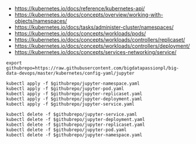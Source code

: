 
* https://kubernetes.io/docs/reference/kubernetes-api/
* https://kubernetes.io/docs/concepts/overview/working-with-objects/namespaces/
* https://kubernetes.io/docs/tasks/administer-cluster/namespaces/
* https://kubernetes.io/docs/concepts/workloads/pods/
* https://kubernetes.io/docs/concepts/workloads/controllers/replicaset/
* https://kubernetes.io/docs/concepts/workloads/controllers/deployment/
* https://kubernetes.io/docs/concepts/services-networking/service/

~~~shell
export githubrepo=https://raw.githubusercontent.com/bigdatapassionpl/big-data-devops/master/kubernetes/config-yaml/jupyter

kubectl apply -f $githubrepo/jupyter-namespace.yaml
kubectl apply -f $githubrepo/jupyter-pod.yaml
kubectl apply -f $githubrepo/jupyter-replicaset.yaml
kubectl apply -f $githubrepo/jupyter-deployment.yaml
kubectl apply -f $githubrepo/jupyter-service.yaml

kubectl delete -f $githubrepo/jupyter-service.yaml
kubectl delete -f $githubrepo/jupyter-deployment.yaml
kubectl delete -f $githubrepo/jupyter-replicaset.yaml
kubectl delete -f $githubrepo/jupyter-pod.yaml
kubectl delete -f $githubrepo/jupyter-namespace.yaml
~~~